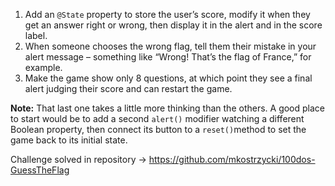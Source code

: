 1. Add an `@State` property to store the user’s score, modify it when they get an answer right or wrong, then display it in the alert and in the score label.
2. When someone chooses the wrong flag, tell them their mistake in your alert message – something like “Wrong! That’s the flag of France,” for example.
3. Make the game show only 8 questions, at which point they see a final alert judging their score and can restart the game.

**Note:** That last one takes a little more thinking than the others. A good place to start would be to add a second `alert()` modifier watching a different Boolean property, then connect its button to a `reset()`method to set the game back to its initial state.

Challenge solved in repository -> https://github.com/mkostrzycki/100dos-GuessTheFlag
